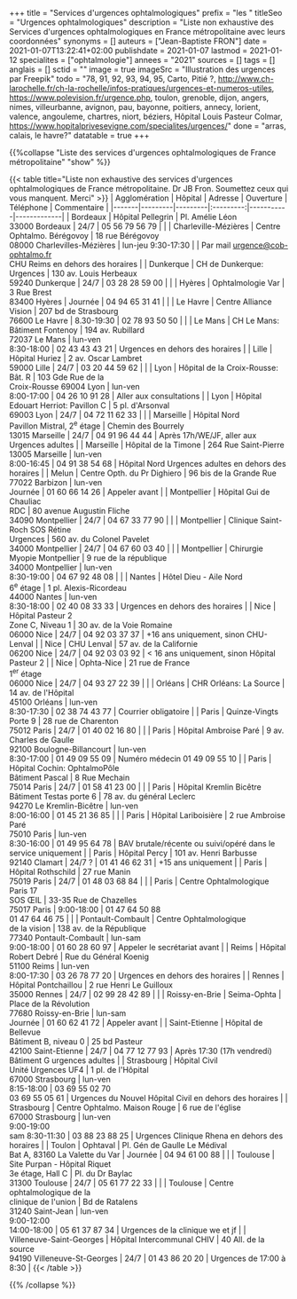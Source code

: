+++
title = "Services d'urgences ophtalmologiques"
prefix = "les "
titleSeo = "Urgences ophtalmologiques"
description = "Liste non exhaustive des Services d'urgences ophtalmologiques en France métropolitaine avec leurs coordonnées"
synonyms = []
auteurs = ["Jean-Baptiste FRON"]
date = 2021-01-07T13:22:41+02:00
publishdate = 2021-01-07
lastmod = 2021-01-12
specialites = ["ophtalmologie"]
annees = "2021"
sources = []
tags = []
anglais = []
sctid = ""
image = true
imageSrc = "Illustration des urgences par Freepik"
todo = "78, 91, 92, 93, 94, 95, Carto, Pitié ?, http://www.ch-larochelle.fr/ch-la-rochelle/infos-pratiques/urgences-et-numeros-utiles, https://www.polevision.fr/urgence.php, toulon, grenoble, dijon, angers, nimes, villeurbanne, avignon, pau, bayonne, poitiers, annecy, lorient, valence, angouleme, chartres, niort, béziers, Hôpital Louis Pasteur Colmar, https://www.hopitalprivesevigne.com/specialites/urgences/"
done = "arras, calais, le havre?"
datatable = true
+++

{{%collapse "Liste des services d'urgences ophtalmologiques de France métropolitaine" "show" %}}

{{< table title="Liste non exhaustive des services d'urgences ophtalmologiques de France métropolitaine. Dr JB Fron. Soumettez ceux qui vous manquent. Merci" >}}
| Agglomération | Hôpital | Adresse | Ouverture | Téléphone | Commentaire |
|-------|---------|---------|:---------:|-----------|-------------|
| Bordeaux | Hôpital Pellegrin | Pl. Amélie Léon<br>33000 Bordeaux | 24/7 | 05 56 79 56 79 | |
| Charleville-Mézières | Centre Ophtalmo. Bérégovoy | 18 rue Bérégovoy<br>08000 Charlevilles-Mézières | lun-jeu 9:30-17:30 | | Par mail urgence@cob-ophtalmo.fr<br>CHU Reims en dehors des horaires |
| Dunkerque | CH de Dunkerque: Urgences | 130 av. Louis Herbeaux<br>59240 Dunkerque | 24/7 | 03 28 28 59 00 | |
| Hyères | Ophtalmologie Var | 3 Rue Brest<br>83400 Hyères | Journée | 04 94 65 31 41 | |
| Le Havre | Centre Alliance Vision | 207 bd de Strasbourg<br>76600 Le Havre | 8.30-19:30 | 02 78 93 50 50 | |
| Le Mans | CH Le Mans: Bâtiment Fontenoy | 194 av. Rubillard<br>72037 Le Mans | lun-ven<br>8:30-18:00 | 02 43 43 43 21 | Urgences en dehors des horaires |
| Lille | Hôpital Huriez | 2 av. Oscar Lambret<br>59000 Lille | 24/7 | 03 20 44 59 62 | |
| Lyon | Hôpital de la Croix-Rousse: Bât. R | 103 Gde Rue de la<br>Croix-Rousse 69004 Lyon | lun-ven<br>8:00-17:00 | 04 26 10 91 28 | Aller aux consultations |
| Lyon | Hôpital Edouart Herriot: Pavillon C | 5 pl. d'Arsonval<br>69003 Lyon | 24/7 | 04 72 11 62 33 | |
| Marseille | Hôpital Nord<br>Pavillon Mistral, 2<sup>e</sup> étage | Chemin des Bourrely<br>13015 Marseille | 24/7 | 04 91 96 44 44 | Après 17h/WE/JF, aller aux Urgences adultes |
| Marseille | Hôpital de la Timone | 264 Rue Saint-Pierre<br>13005 Marseille | lun-ven<br>8:00-16:45 | 04 91 38 54 68 | Hôpital Nord Urgences adultes en dehors des horaires |
| Melun | Centre Opth. du Pr Dighiero | 96 bis de la Grande Rue<br>77022 Barbizon | lun-ven<br>Journée | 01 60 66 14 26 | Appeler avant |
| Montpellier | Hôpital Gui de Chauliac<br>RDC | 80 avenue Augustin Fliche<br>34090 Montpellier | 24/7 | 04 67 33 77 90 | |
| Montpellier | Clinique Saint-Roch SOS Rétine<br>Urgences | 560 av. du Colonel Pavelet<br>34000 Montpellier | 24/7 | 04 67 60 03 40 | |
| Montpellier | Chirurgie Myopie Montpellier | 9 rue de la république<br>34000 Montpellier | lun-ven<br>8:30-19:00 | 04 67 92 48 08 | |
| Nantes | Hôtel Dieu - Aile Nord<br>6<sup>e</sup> étage | 1 pl. Alexis-Ricordeau<br>44000 Nantes | lun-ven<br>8:30-18:00 | 02 40 08 33 33 | Urgences en dehors des horaires |
| Nice | Hôpital Pasteur 2<br>Zone C, Niveau 1 | 30 av. de la Voie Romaine<br>06000 Nice | 24/7 | 04 92 03 37 37 | +16 ans uniquement, sinon CHU-Lenval |
| Nice | CHU Lenval | 57 av. de la Californie<br>06200 Nice | 24/7 | 04 92 03 03 92 | < 16 ans uniquement, sinon Hôpital Pasteur 2 |
| Nice | Ophta-Nice | 21 rue de France<br>1<sup>er</sup> étage<br>06000 Nice | 24/7 | 04 93 27 22 39 | |
| Orléans | CHR Orléans: La Source | 14 av. de l'Hôpital<br>45100 Orléans | lun-ven<br>8:30-17:30 | 02 38 74 43 77 | Courrier obligatoire |
| Paris | Quinze-Vingts<br>Porte 9 | 28 rue de Charenton<br>75012 Paris | 24/7 | 01 40 02 16 80 | |
| Paris | Hôpital Ambroise Paré | 9 av. Charles de Gaulle<br>92100 Boulogne-Billancourt | lun-ven<br>8:30-17:00 | 01 49 09 55 09 | Numéro médecin 01 49 09 55 10 |
| Paris | Hôpital Cochin: OphtalmoPôle<br>Bâtiment Pascal | 8 Rue Mechain<br>75014 Paris | 24/7 | 01 58 41 23 00 | |
| Paris | Hôpital Kremlin Bicêtre<br>Bâtiment Testas porte 6 | 78 av. du général Leclerc<br>94270 Le Kremlin-Bicêtre | lun-ven<br>8:00-16:00 | 01 45 21 36 85 | |
| Paris | Hôpital Lariboisière | 2 rue Ambroise Paré<br>75010 Paris | lun-ven<br>8:30-16:00 | 01 49 95 64 78 | BAV brutale/récente ou suivi/opéré dans le service uniquement |
| Paris | Hôpital Percy | 101 av. Henri Barbusse<br>92140 Clamart | 24/7 ? | 01 41 46 62 31 | +15 ans uniquement |
| Paris | Hôpital Rothschild | 27 rue Manin<br>75019 Paris | 24/7 | 01 48 03 68 84 | |
| Paris | Centre Ophtalmologique Paris 17<br>SOS ŒIL | 33-35 Rue de Chazelles<br>75017 Paris | 9:00-18:00 | 01 47 64 50 88<br>01 47 64 46 75 | |
| Pontault-Combault | Centre Ophtalmologique<br>de la vision | 138 av. de la République<br>77340 Pontault-Combault | lun-sam<br>9:00-18:00 | 01 60 28 60 97 | Appeler le secrétariat avant |
| Reims | Hôpital Robert Debré | Rue du Général Koenig<br>51100 Reims | lun-ven<br>8:00-17:30 | 03 26 78 77 20 | Urgences en dehors des horaires |
| Rennes | Hôpital Pontchaillou | 2 rue Henri Le Guilloux<br>35000 Rennes | 24/7 | 02 99 28 42 89 | |
| Roissy-en-Brie | Seima-Ophta | Place de la Révolution<br>77680 Roissy-en-Brie | lun-sam<br>Journée | 01 60 62 41 72 | Appeler avant |
| Saint-Etienne | Hôpital de Bellevue<br>Bâtiment B, niveau 0 | 25 bd Pasteur<br>42100 Saint-Etienne | 24/7 | 04 77 12 77 93 | Après 17:30 (17h vendredi) Bâtiment G urgences adultes |
| Strasbourg | Hôpital Civil<br>Unité Urgences UF4 | 1 pl. de l'Hôpital<br>67000 Strasbourg | lun-ven<br>8:15-18:00 | 03 69 55 02 70<br>03 69 55 05 61 | Urgences du Nouvel Hôpital Civil en dehors des horaires |
| Strasbourg | Centre Ophtalmo. Maison Rouge | 6 rue de l'église<br>67000 Strasbourg | lun-ven<br>9:00-19:00<br>sam 8:30-11:30 | 03 88 23 88 25 | Urgences Clinique Rhena en dehors des horaires |
| Toulon | Ophtaval | Pl. Gén de Gaulle Le Médival<br>Bat A, 83160 La Valette du Var | Journée | 04 94 61 00 88 | |
| Toulouse | Site Purpan - Hôpital Riquet<br>3e étage, Hall C | Pl. du Dr Baylac<br>31300 Toulouse | 24/7 | 05 61 77 22 33 | |
| Toulouse | Centre ophtalmologique de la<br>clinique de l'union | Bd de Ratalens<br>31240 Saint-Jean | lun-ven<br>9:00-12:00<br>14:00-18:00 | 05 61 37 87 34 | Urgences de la clinique we et jf |
| Villeneuve-Saint-Georges | Hôpital Intercommunal CHIV | 40 All. de la source<br>94190 Villeneuve-St-Georges | 24/7 | 01 43 86 20 20 | Urgences de 17:00 à 8:30 |
{{< /table >}}

{{% /collapse %}}
